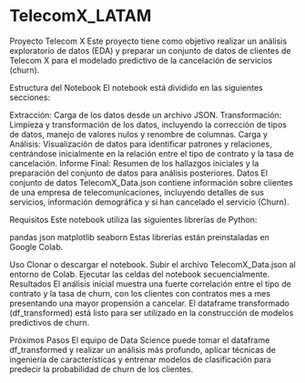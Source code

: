 # TelecomX_LATAM

Proyecto Telecom X
Este proyecto tiene como objetivo realizar un análisis exploratorio de datos (EDA) y preparar un conjunto de datos de clientes de Telecom X para el modelado predictivo de la cancelación de servicios (churn).

Estructura del Notebook
El notebook está dividido en las siguientes secciones:

Extracción: Carga de los datos desde un archivo JSON.
Transformación: Limpieza y transformación de los datos, incluyendo la corrección de tipos de datos, manejo de valores nulos y renombre de columnas.
Carga y Análisis: Visualización de datos para identificar patrones y relaciones, centrándose inicialmente en la relación entre el tipo de contrato y la tasa de cancelación.
Informe Final: Resumen de los hallazgos iniciales y la preparación del conjunto de datos para análisis posteriores.
Datos
El conjunto de datos TelecomX_Data.json contiene información sobre clientes de una empresa de telecomunicaciones, incluyendo detalles de sus servicios, información demográfica y si han cancelado el servicio (Churn).

Requisitos
Este notebook utiliza las siguientes librerías de Python:

pandas
json
matplotlib
seaborn
Estas librerías están preinstaladas en Google Colab.

Uso
Clonar o descargar el notebook.
Subir el archivo TelecomX_Data.json al entorno de Colab.
Ejecutar las celdas del notebook secuencialmente.
Resultados
El análisis inicial muestra una fuerte correlación entre el tipo de contrato y la tasa de churn, con los clientes con contratos mes a mes presentando una mayor propensión a cancelar. El dataframe transformado (df_transformed) está listo para ser utilizado en la construcción de modelos predictivos de churn.

Próximos Pasos
El equipo de Data Science puede tomar el dataframe df_transformed y realizar un análisis más profundo, aplicar técnicas de ingeniería de características y entrenar modelos de clasificación para predecir la probabilidad de churn de los clientes.
